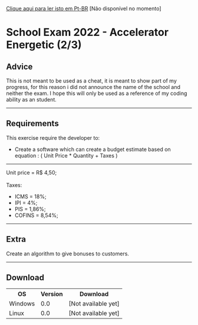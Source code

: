 <a href="">Clique aqui para ler isto em Pt-BR</a> [Não disponível no momento]

# School Exam 2022 - Accelerator Energetic (2/3)

## Advice
This is not meant to be used as a cheat, it is meant to show part of my progress, for this reason i did not announce the name of the school and neither the exam. I hope this will only be used as a reference of my coding ability as an student.

<hr>

## Requirements 
This exercise require the developer to: 
* Create a software which can create a budget estimate based on equation : ( Unit Price * Quantity + Taxes )
<hr>

Unit price = R$ 4,50; <br><br>
Taxes:
* ICMS = 18%;
* IPI = 4%;
* PIS = 1,86%;
* COFINS = 8,54%;
 
<hr>

## Extra
Create an algorithm to give bonuses to customers.

<hr>

## Download

<table>
  <tr>
    <th>OS</th>
    <th>Version</th>
    <th>Download</th>
  </tr>
  <tr>
    <td> Windows </td>
    <td> 0.0 </td>
    <td> [Not available yet] </td>
  </tr>
  <tr>
    <td> Linux </td>
    <td> 0.0 </td>
    <td> [Not available yet] </td>
  </tr>
</table>
